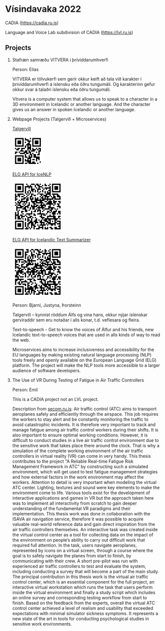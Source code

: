 # Vísindavaka 2022

CADIA (https://cadia.ru.is)

Language and Voice Lab subdivision of CADIA (https://lvl.ru.is)

## Projects

1. Stafræn samræðu VITVERA í þrívíddarumhverfi

      Person: Elías

      VITVERA  er tölvukerfi sem gerir okkur keift að tala við karakter 
      í þrívíddarumhverfi á íslensku eða öðru tungumáli. Og karakterinn gefur 
      okkur svar á talaðri íslensku eða öðru tungumáli. 
      
      Vitvera is a computer system that allows us to speak to a character in a 3D environment in 
      Icelandic or another language. And the character gives us an answer in spoken Icelandic or another language.

2. Webpage Projects (Talgervill + Microservices)


      [Talgervill](https://talgervill.is)   
      
      ![Alt text](https://github.com/cadia-lvl/visindavaka22/blob/master/qr-talgervill.gif)
      
      
      [ELG API for IceNLP](https://live.european-language-grid.eu/catalogue/tool-service/17684) 
      
      ![Alt text](https://github.com/cadia-lvl/visindavaka22/blob/master/qr-elg-icenlp-annotators.gif)
      
      [ELG API for Icelandic Text Summarizer](https://live.european-language-grid.eu/catalogue/tool-service/18038)  
      
      ![Alt text](https://github.com/cadia-lvl/visindavaka22/blob/master/qr-elg-summarizer.gif)

      Person: Bjarni, Justyna, Þorsteinn

      Talgervill – kynnist röddum Álfs og vina hans, okkur nýjar íslenskar 
      gerviraddir sem eru notaðar í alls konar, t.d. veflesara og fleira.
      
      Text-to-speech - Get to know the voices of Álfur and his friends, new Icelandic text-to-speech 
      voices that are used in alls kinds of way to read the web.
      
      Microservices aims to increase inclusiveness and accessibility for the EU languages by making 
      existing natural language processing (NLP) tools freely and openly available on the European Language 
      Grid (ELG) platform. The project will make the NLP tools more accessible to a larger 
      audience of software developers.
      
3. The Use of VR During Testing of Fatigue in Air Traffic Controllers

      Person: Emil
      
      This is a CADIA project not an LVL project.
      
      Description from [secom.ru.is](http://secom.ru.is): Air traffic control (ATC) aims to transport aeroplanes safely and efficiently through the airspace. This job requires the workers to stay alert and be constantly monitoring the traffic to avoid catastrophic incidents. It is therefore very important to track and manage fatigue among air traffic control workers during their shifts. It is also important to ensure optimal working conditions. However, it is difficult to conduct studies in a live air traffic control environment due to the sensitive work that takes place there around the clock. That is why a simulation of the complete working environment of the air traffic controllers in virtual reality (VR) can come in very handy. This thesis contributes to the project "A Reliable Real-time Fatigue Risk Management Framework in ATC" by constructing such a simulated environment, which will get used to test fatigue management strategies and how external factors in the work environment may affect the workers. Attention to detail is very important when modeling the virtual ATC center. Lighting, textures and sound were key elements to make the environment come to life. Various tools exist for the development of interactive applications and games in VR but the approach taken here was to implement all interactivity from scratch to gain deeper understanding of the fundamental VR paradigms and their implementation. This thesis work was done in collaboration with the ISAVA air navigation service, therefore it was possible to acquire valuable real-world reference data and gain direct inspiration from the air traffic controllers themselves. An interactive task was created inside the virtual control center as a tool for collecting data on the impact of the environment on people’s ability to carry out difficult work that required full attention. In the task, users navigate aeroplanes, represented by icons on a virtual screen, through a course where the goal is to safely navigate the planes from start to finish, by communicating with their crew. A short pre-pilot was run with experienced air traffic controllers to test and evaluate the system, including conducting a survey that will become a part of the main study. The principal contribution in this thesis work is the virtual air traffic control center, which is an essential component for the full project, an interactive virtual workstation which runs the task that users perform inside the virtual environment and finally a study script which includes an online survey and corresponding testing workflow from start to finish. Based on the feedback from the experts, overall the virtual ATC control center achieved a level of realism and usability that exceeded expectations with minimal simulator sickness symptoms. It represents a new state of the art in tools for conducting psychological studies in sensitive work environments. 

